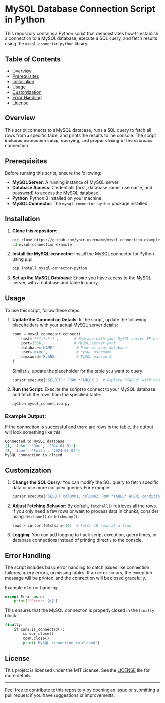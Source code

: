 # MySQL Database Connection Script in Python

This repository contains a Python script that demonstrates how to establish a connection to a MySQL database, execute a SQL query, and fetch results using the `mysql-connector-python` library.

## Table of Contents

- [Overview](#overview)
- [Prerequisites](#prerequisites)
- [Installation](#installation)
- [Usage](#usage)
- [Customization](#customization)
- [Error Handling](#error-handling)
- [License](#license)

## Overview

This script connects to a MySQL database, runs a SQL query to fetch all rows from a specific table, and prints the results to the console. The script includes connection setup, querying, and proper closing of the database connection.

## Prerequisites

Before running this script, ensure the following:

- **MySQL Server**: A running instance of MySQL server.
- **Database Access**: Credentials (host, database name, username, and password) to access the MySQL database.
- **Python**: Python 3 installed on your machine.
- **MySQL Connector**: The `mysql-connector-python` package installed.

## Installation

1. **Clone this repository**:
   ```bash
   git clone https://github.com/your-username/mysql-connection-example.git
   cd mysql-connection-example
   ```

2. **Install the MySQL connector**:
   Install the MySQL connector for Python using `pip`:
   ```bash
   pip install mysql-connector-python
   ```

3. **Set up the MySQL Database**:
   Ensure you have access to the MySQL server, with a database and table to query.

## Usage

To use this script, follow these steps:

1. **Update the Connection Details**:
   In the script, update the following placeholders with your actual MySQL server details:

   ```python
   conn = mysql.connector.connect(
       host='***.*.*.*',       # Replace with your MySQL server IP or hostname
       port=3306,              # MySQL server port
       database='NAME',         # Name of your database
       user='NAME',             # MySQL username
       password='BLANK'         # MySQL password
   )
   ```

   Similarly, update the placeholder for the table you want to query:
   ```python
   cursor.execute('SELECT * FROM *TABLE*')  # Replace *TABLE* with your table name
   ```

2. **Run the Script**:
   Execute the script to connect to your MySQL database and fetch the rows from the specified table:
   ```bash
   python mysql_connection.py
   ```

### Example Output:
If the connection is successful and there are rows in the table, the output will look something like this:

```bash
Connected to MySQL database
(1, 'John', 'Doe', '2024-01-01')
(2, 'Jane', 'Smith', '2024-01-02')
MySQL connection is closed
```

## Customization

1. **Change the SQL Query**:
   You can modify the SQL query to fetch specific data or use more complex queries. For example:
   ```python
   cursor.execute('SELECT column1, column2 FROM *TABLE* WHERE condition')
   ```

2. **Adjust Fetching Behavior**:
   By default, `fetchall()` retrieves all the rows. If you only need a few rows or want to process data in chunks, consider using `fetchone()` or `fetchmany()`:
   ```python
   rows = cursor.fetchmany(10)  # Fetch 10 rows at a time
   ```

3. **Logging**:
   You can add logging to track script execution, query times, or database connections instead of printing directly to the console.

## Error Handling

The script includes basic error handling to catch issues like connection failures, query errors, or missing tables. If an error occurs, the exception message will be printed, and the connection will be closed gracefully.

Example of error handling:
```python
except Error as e:
    print(f"Error: {e}")
```

This ensures that the MySQL connection is properly closed in the `finally` block:
```python
finally:
    if conn.is_connected():
        cursor.close()
        conn.close()
        print('MySQL connection is closed')
```

## License

This project is licensed under the MIT License. See the [LICENSE](./LICENSE) file for more details.

---

Feel free to contribute to this repository by opening an issue or submitting a pull request if you have suggestions or improvements.

